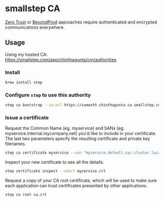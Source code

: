 # smallstep CA

[Zero Trust](https://smallstep.com/docs/practical-zero-trust) or [BeyondProd](https://cloud.google.com/security/beyondprod) approaches require authenticated and encrypted communications everywhere.

## Usage 

Using my hosted CA: https://smallstep.com/app/chinthagunta/cm/authorities

### Install

```bash
brew install step
```

### Configure `step` to use this authority

```bash
step ca bootstrap --ca-url https://sumanth.chinthagunta.ca.smallstep.com --fingerprint 8604fd19cade85cb10021b0912f4ac666aefaee68dc136cc8846fad254150afe
```

### Issue a certificate

Request the Common Name (eg. myservice) and SANs (eg. myservice.internal.mycompany.net) you'd like to include in your certificate. <br/>
The last two parameters specify the resulting certificate and private key filenames.

```bash
step ca certificate myservice --san "myservice.default.svc.cluster.local" myservice.crt myservice.key --not-after 24h
```

Inspect your new certificate to see all the details.

```bash
step certificate inspect --short myservice.crt
```


Request a copy of your CA root certificate, which will be used to make sure each application can trust certificates presented by other applications.

```bash
step ca root ca.crt
```
